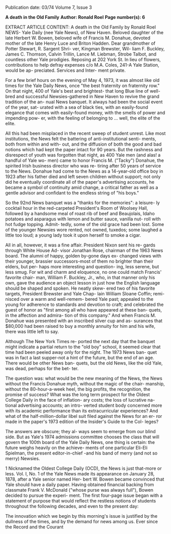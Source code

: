 Publication date: 03/74
Volume 7, Issue 3

**A death in the Old Family**
**Author: Ronald Roel**
**Page number(s): 6**

EXTRACT ARTICLE CONTENT:
A death in the Old Family 
by Ronald Roel 
NEWS- Yale Daily (nee Yale 
News), of New Haven. Beloved 
daughter of the late Herbert W. 
Bowen, beloved wife of Francis 
M. Donahue, devoted mother of 
the late Henry Luce and Briton 
Hadden. Dear grandmother of 
Potter Stewart, R. Sargent Shri-
ver, Kingman Brewster, Wil-
liam F. Buckley, James C. 
Thomson, Calvin Trillin, Lance 
M. Liebman, Strobe Talbot, and 
countless other Yale prodigies. 
Reposing at 202 York St. In lieu 
of flowers, contributions to help 
defray expenses c/o M.A. Coles, 
241-A Yale Station, would be ap-
preciated. Services and Inter-
ment private.


For a few brief hours on the evening 
of May 4, 1973, it was almost like old 
times for the Yale Daily News, once 
"the best fraternity on fraternity 
row." On that night, 400 of Yale's 
best and brightest- that long Blue 
line of well-bred and successful 
Newsies-gathered in New Haven to 
revive the grand tradition of the an-
nual News banquet. It always had 
been the social event of the year, sat-
urated with a sea of black ties, with 
an easily-found elegance that comes 
with easily-found money, with the 
smells of power and impending pow-
er, with the feeling of belonging to ... 
well, the elite of the elite.


All this had been misplaced in the 
recent sweep of student unrest. Like 
most institutions, the News felt the 
battering of anti-institutional senti-
ments, both from within and with-
out, and the diffusion of both the 
good and bad notions which had kept 
the paper intact for 90 years. But the 
rashness and disrespect of youth was 
forgotten that night, as 400 Yale 
men (and alas! a handful of Yale wo-
men) came to honor Francis M. 
("Tacky") Donahue, the spirited 
Irish business director who was re-
tiring after 50 years of service to the 
News. Donahue had come to the 
News as a 14-year-old office boy in 
1923 after his father died and left 
seven children without support; not 
only did he eventually coordinate all 
of the paper's advertising accounts, 
he became a symbol of continuity 
amid change, a critical father as well 
as a gentle advisor and confidant to 
the endless string of "his boys."


So the 92nd News banquet was a 
"thanks for the memories": a leisure-
ly cocktail hour in the red-carpeted 
President's Room of Woolsey Hall, 
followed by a handsome meal of 
roast rib of beef and Beaujolais, 
Idaho potatoes and asparagus with 
lemon and butter sauce, vanilla nut-
roll with hot fudge topping. Admit-
tedly, some of the old grace had been 
lost. Some of the younger Newsies 
wore rented, not owned, tuxedos; 
some laughed a little too loud; a 
young lady took it upon herself to 
smoke a cigar.


All in all, however, it was a fine 
affair. President Nixon sent his re-
gards through White House Ad-
visor Jonathan Rose, chairman of 
the 1963 News board. The alumni of 
happy, golden by-gone days ex-
changed views with their younger, 
brassier successors-most of them 
no brighter than their elders, but per-
haps more interesting and question-
ing, less serene, but less smug. For 
wit and charm and eloquence, no one 
could match Francis' favorite chair-
man, William F. Buckley, Jr., who, 
in that manner only his own, gave 
the audience an object lesson in just 
how the English language should be 
shaped and spoken. He neatly skew-
ered two of his favorite targets, 
President Brewster and Yale Chap-
lain William Sloane Coffin; remi-
nisced over a warm and well-remem-
bered Yale past; appealed to the 
young for adherence to standards 
and devotion to craft; and celebrated 
the guest of honor as "first among all 
who have appeared at these ban-
quets, in the affection and admira-
tion of this company." And when 
Francis M. Donahue was presented 
with an inscribed silver cup and as-
surances that $80,000 had been 
raised to buy a monthly annuity for 
him and his wife, there was little left 
to say.


Although The New York Times re-
ported the next day that the banquet 
might indicate a partial return to the 
"old boy" school, it seemed clear 
that time had been peeled away only 
for the night. The 1973 News ban-
quet was in fact a last supper-not a 
hint of the future, but the end of an 
age. There would be other News ban-
quets, but the old News, like the old 
Yale, was dead, perhaps for the bet-
ter.


The question was: what would be 
the new meaning of the News, the 
News without the Francis Donahue 
myth, without the magic of the chair-
manship, without the 80-hour-a-week 
heel, the big profits, the recognition, 
the promise of success? What was 
the long term prospect for the Oldest 
College Daily in the face of inflation-
ary costs; the loss of lucrative na-
tional advertising accounts; an intro-
verted student body concerned more 
with its academic performance than 
its extracurricular experiences? And 
what of the half-million-dollar libel 
suit filed against the News for an er-
ror made in the paper's 1973 edition 
of the Insider's Guide to the Col-
leges?


The answers are obscure; they al-
ways seem to emerge from our blind 
side. But as Yale's 1974 admissions 
committee chooses the class that will 
govern the 100th board of the Yale 
Daily News, one thing is certain: the 
future weighs heavily on the achieve-
ments of one particular Eli-Eli 
Spielman, the present editor-in-chief 
-and his band of merry (and not so 
merry) Newsies.


1 
Nicknamed the Oldest College Daily 
(OCD), the News is just that-more 
or less. Vol. I, No. 1 of the Yale News 
made its appearance on January 28, 
1878, after a Yale senior named Her-
bert W. Bowen became convinced 
that Yale should have a daily paper. 
Having obtained financial backing 
from classmate Frank V. McDonald 
("whose purse was always full"), 
Bowen decided to pursue the experi-
ment. The first four-page issue began 
with a statement of purpose that 
would reflect the restless notions of 
students throughout the following 
decades, and even to the present 
day: 

The innovation which we begin by 
this morning's issue is justified by 
the dullness of the times, and by the 
demand for news among us. Ever 
since the Record and the Courant